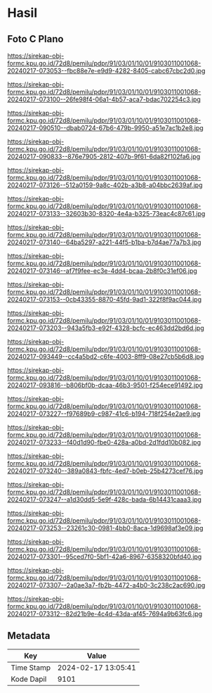 # Hasil

## Foto C Plano

https://sirekap-obj-formc.kpu.go.id/72d8/pemilu/pdpr/91/03/01/10/01/9103011001068-20240217-073053--fbc88e7e-e9d9-4282-8405-cabc67cbc2d0.jpg

https://sirekap-obj-formc.kpu.go.id/72d8/pemilu/pdpr/91/03/01/10/01/9103011001068-20240217-073100--26fe98f4-06a1-4b57-aca7-bdac702254c3.jpg

https://sirekap-obj-formc.kpu.go.id/72d8/pemilu/pdpr/91/03/01/10/01/9103011001068-20240217-090510--dbab0724-67b6-479b-9950-a51e7ac1b2e8.jpg

https://sirekap-obj-formc.kpu.go.id/72d8/pemilu/pdpr/91/03/01/10/01/9103011001068-20240217-090833--876e7905-2812-407b-9f61-6da82f102fa6.jpg

https://sirekap-obj-formc.kpu.go.id/72d8/pemilu/pdpr/91/03/01/10/01/9103011001068-20240217-073126--512a0159-9a8c-402b-a3b8-a04bbc2639af.jpg

https://sirekap-obj-formc.kpu.go.id/72d8/pemilu/pdpr/91/03/01/10/01/9103011001068-20240217-073133--32603b30-8320-4e4a-b325-73eac4c87c61.jpg

https://sirekap-obj-formc.kpu.go.id/72d8/pemilu/pdpr/91/03/01/10/01/9103011001068-20240217-073140--64ba5297-a221-44f5-b1ba-b7d4ae77a7b3.jpg

https://sirekap-obj-formc.kpu.go.id/72d8/pemilu/pdpr/91/03/01/10/01/9103011001068-20240217-073146--af7f9fee-ec3e-4dd4-bcaa-2b8f0c31ef06.jpg

https://sirekap-obj-formc.kpu.go.id/72d8/pemilu/pdpr/91/03/01/10/01/9103011001068-20240217-073153--0cb43355-8870-45fd-9ad1-322f8f9ac044.jpg

https://sirekap-obj-formc.kpu.go.id/72d8/pemilu/pdpr/91/03/01/10/01/9103011001068-20240217-073203--943a5fb3-e92f-4328-bcfc-ec463dd2bd6d.jpg

https://sirekap-obj-formc.kpu.go.id/72d8/pemilu/pdpr/91/03/01/10/01/9103011001068-20240217-093449--cc4a5bd2-c6fe-4003-8ff9-08e27cb5b6d8.jpg

https://sirekap-obj-formc.kpu.go.id/72d8/pemilu/pdpr/91/03/01/10/01/9103011001068-20240217-093816--b806bf0b-dcaa-46b3-9501-f254ece91492.jpg

https://sirekap-obj-formc.kpu.go.id/72d8/pemilu/pdpr/91/03/01/10/01/9103011001068-20240217-073227--f97689b9-c987-41c6-b194-718f254e2ae9.jpg

https://sirekap-obj-formc.kpu.go.id/72d8/pemilu/pdpr/91/03/01/10/01/9103011001068-20240217-073233--f40d1d90-fbe0-428a-a0bd-2d1fdd10b082.jpg

https://sirekap-obj-formc.kpu.go.id/72d8/pemilu/pdpr/91/03/01/10/01/9103011001068-20240217-073240--389a0843-fbfc-4ed7-b0eb-25b4273cef76.jpg

https://sirekap-obj-formc.kpu.go.id/72d8/pemilu/pdpr/91/03/01/10/01/9103011001068-20240217-073247--a1d30dd5-5e9f-428c-bada-6b14431caaa3.jpg

https://sirekap-obj-formc.kpu.go.id/72d8/pemilu/pdpr/91/03/01/10/01/9103011001068-20240217-073253--23261c30-0981-4bb0-8aca-1d9698af3e09.jpg

https://sirekap-obj-formc.kpu.go.id/72d8/pemilu/pdpr/91/03/01/10/01/9103011001068-20240217-073301--95ced7f0-5bf1-42a6-8967-6358320bfd40.jpg

https://sirekap-obj-formc.kpu.go.id/72d8/pemilu/pdpr/91/03/01/10/01/9103011001068-20240217-073307--2a0ae3a7-fb2b-4472-a4b0-3c238c2ac690.jpg

https://sirekap-obj-formc.kpu.go.id/72d8/pemilu/pdpr/91/03/01/10/01/9103011001068-20240217-073312--82d21b9e-4c4d-43da-af45-7694a9b63fc6.jpg


## Metadata

| Key        | Value               |
| ---------- | ------------------- |
| Time Stamp | 2024-02-17 13:05:41 |
| Kode Dapil | 9101                |



